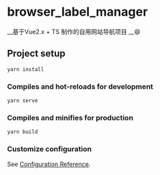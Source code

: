 # browser_label_manager
__基于Vue2.x + TS 制作的自用网站导航项目 __😄
## Project setup
```
yarn install
```

### Compiles and hot-reloads for development
```
yarn serve
```

### Compiles and minifies for production
```
yarn build
```

### Customize configuration
See [Configuration Reference](https://cli.vuejs.org/config/).
